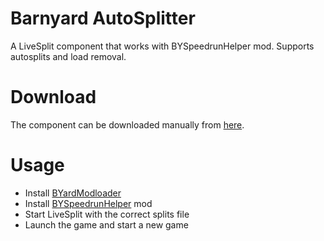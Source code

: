 # Barnyard AutoSplitter

A LiveSplit component that works with BYSpeedrunHelper mod. Supports autosplits and load removal.

# Download
The component can be downloaded manually from [here](http://storage.opentoshi.net/BarnyardSplits/LiveSplit.BarnyardSplits.dll).

# Usage
- Install [BYardModloader](https://github.com/InfiniteC0re/OpenBarnyard)
- Install [BYSpeedrunHelper](https://github.com/InfiniteC0re/OpenBarnyard) mod
- Start LiveSplit with the correct splits file
- Launch the game and start a new game
